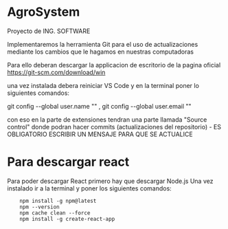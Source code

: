 # AgroSystem
Proyecto de ING. SOFTWARE

Implementaremos la herramienta Git para el uso de actualizaciones mediante los cambios que le hagamos en nuestras computadoras

Para ello deberan descargar la applicacion de escritorio de la pagina oficial https://git-scm.com/download/win 

una vez instalada debera reiniciar VS Code y en la terminal poner lo siguientes comandos:

git config --global user.name "" , 
git config --global user.email ""

con eso en la parte de extensiones tendran una parte llamada "Source control" donde podran hacer commits (actualizaciones del repositorio) - ES OBLIGATORIO ESCRIBIR UN MENSAJE PARA QUE SE ACTUALICE


# Para descargar react
Para poder descargar React primero hay que descargar Node.js
Una vez instalado ir a la terminal y poner los siguientes comandos:

        npm install -g npm@latest
        npm --version
        npm cache clean --force
        npm install -g create-react-app
        